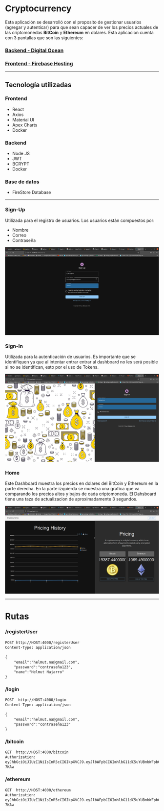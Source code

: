 # Cryptocurrency

Esta aplicación se desarrolló con el proposito de gestionar usuarios (agregar y autenticar) para que sean capacer de ver los precios actuales de las criptomonedas **BitCoin** y **Ethereum** en dolares. Esta aplicacion cuenta con 3 pantallas que son las siguientes:

### [Backend - Digital Ocean](https://walrus-app-wuu3q.ondigitalocean.app/)

### [Frontend - Firebase Hosting](https://cryptocurrency-db260.web.app/)

---

## Tecnología utilizadas

### Frontend

- React
- Axios
- Material UI
- Apex Charts
- Docker

### Backend

- Node JS
- JWT
- BCRYPT
- Docker

### Base de datos

- FireStore Database

---

### Sign-Up

Utilizada para el registro de usuarios. Los usuarios están compuestos por:

- Nombre
- Correo
- Contraseña

![alt](./images/sign-up.png)

### Sign-In

Utilizada para la autenticación de usuarios. Es importante que se identifiquen ya que al intentar entrar entrar al dashboard no les será posible si no se identifican, esto por el uso de Tokens.

![alt](./images/sign-in.png)

### Home

Este Dashboard muestra los precios en dolares del BitCoin y Ethereum en la parte derecha. En la parte izquierda se muestra una grafica que va comparando los precios altos y bajos de cada criptomoneda. El Dahsboard tiene una taza de actualizacion de aproximadamente 3 segundos.

![alt](./images/home.png)


---

# Rutas

### /registerUser

    POST http://HOST:4000/registerUser
    Content-Type: application/json

    {
        "email":"helmut.na@gmail.com",
        "password":"contraseña123",
        "name":"Helmut Najarro"
    }

### /login

    POST  http://HOST:4000/login
    Content-Type: application/json

    {
        "email":"helmut.na@gmail.com",
        "password":"contraseña123"
    }

### /bitcoin

    GET  http://HOST:4000/bitcoin
    Authorization: eyJhbGciOiJIUzI1NiIsInR5cCI6IkpXVCJ9.eyJlbWFpbCI6ImhlbG11dC5uYUBnbWFpbC5jb20iLCJuYW1lIjoiSGVsbXV0IE5hamFycm8iLCJpYXQiOjE2NTY3NDIzMjIsImV4cCI6MTY1Njc0NTkyMn0.q_mTz7ByGuesN0k5KizdtxewyePIWKVYZe5BRP-7KAw


### /ethereum

    GET  http://HOST:4000/ethereum
    Authorization: eyJhbGciOiJIUzI1NiIsInR5cCI6IkpXVCJ9.eyJlbWFpbCI6ImhlbG11dC5uYUBnbWFpbC5jb20iLCJuYW1lIjoiSGVsbXV0IE5hamFycm8iLCJpYXQiOjE2NTY3NDIzMjIsImV4cCI6MTY1Njc0NTkyMn0.q_mTz7ByGuesN0k5KizdtxewyePIWKVYZe5BRP-7KAw